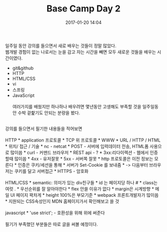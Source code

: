﻿---
layout: post
title:  "Base Camp Day 2"
date:   2017-01-20 14:04
---
일주일 동안 강의를 들으면서 새로 배우는 것들이 정말 많았다.
<br>
웹개발 경험이 없는 나로서는 눈을 감고 자는 시간을 빼면 모두 새로운 것들을 배우는 시간이였다.
<br>
* git&github
* HTTP
* HTML/CSS
* vi
* 스프링
* JavaScript
<br/><br/>
여러가지를 배웠지만 하나하나 배우려면 몇년동안 고생해도 부족할 것을 일주일동안 수박 겉핥기도 안되는 분량을 봤다.
<br>
강의를 들으면서 필기한 내용들을 적어보면
<br><br>
HTTP
* application 프로토콜
* TCP 위 프로토콜
* WWW
*	URL / HTTP / HTML
*	위치/ 접근 / 기술
* nc - netcat
* POST - 서버에 입력데이터 전송, HTML폼 사용으로 많이씀
* curl - 커맨드 브라우저
* REST api - ?
* 3xx:리다이렉션 - 웹에서 인증할때 많이씀
* 4xx - 유저잘못
* 5xx - 서버쪽 잘못
* http 프로토콜은 이전 정보는 모른다
* 인증은 쿠키/세션을 통해
* 서버가 Set-Cookie 를 보내줌
* -> 다음부터 브라우저는 쿠키를 달고 서버접근
* HTTPS - 암호화
<br>
<br>
HTML/CSS
* semantic: 의미가 있는 div친구들
* id 는 페이지당 하나 #
* class는 여럿 .
* 우선순위를 잘 알아야한다
* flex 안쓸 이유가 없다
* margin은 시계방향
* 메일 UI 페이지 꽉차게
* height 100%은 부모기준
* webpack 프론트개발자가 많이씀
* 지원되는 CSS속성인지 MDN 홈페이지가서 확인해보고 쓸 것
<br><br>
javascript
* 'use strict'; - 호환성을 위해 위에 써준다
<br><br>
필기가 부족했던 부분들은 따로 글을 써볼 예정이다.
<br>
